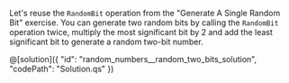 Let's reuse the `RandomBit` operation from the "Generate A Single Random Bit" exercise.
You can generate two random bits by calling the `RandomBit` operation twice, multiply the most significant bit by 2 and add the least significant bit to generate a random two-bit number.

@[solution]({
    "id": "random_numbers__random_two_bits_solution",
    "codePath": "Solution.qs"
})

